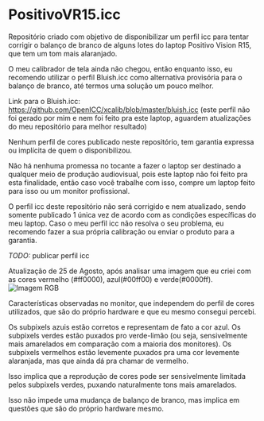 # PositivoVR15.icc
Repositório criado com objetivo de disponibilizar um perfil icc para tentar corrigir o balanço de branco de alguns lotes do laptop Positivo Vision R15, que tem um tom mais alaranjado.

O meu calibrador de tela ainda não chegou, então enquanto isso, eu recomendo utilizar o perfil Bluish.icc como alternativa provisória para o balanço de branco, até termos uma solução um pouco melhor.

Link para o Bluish.icc:
https://github.com/OpenICC/xcalib/blob/master/bluish.icc (este perfil não foi gerado por mim e nem foi feito pra este laptop, aguardem atualizações do meu repositório para melhor resultado)

Nenhum perfil de cores publicado neste repositório, tem garantia expressa ou implícita de quem o disponibilizou.

Não há nenhuma promessa no tocante a fazer o laptop ser destinado a qualquer meio de produção audiovisual, pois este laptop não foi feito pra esta finalidade, então caso você trabalhe com isso, compre um laptop feito para isso ou um monitor profissional.

O perfil icc deste repositório não será corrigido e nem atualizado, sendo somente publicado 1 única vez de acordo com as condições específicas do meu laptop. Caso o meu perfil icc não resolva o seu problema, eu recomendo fazer a sua própria calibração ou enviar o produto para a garantia.

*TODO:*
publicar perfil icc


Atualização de 25 de Agosto, após analisar uma imagem que eu criei com as cores vermelho (#ff0000), azul(#00ff00) e verde(#0000ff).
![Imagem RGB](https://github.com/fernandoisnaldo/Projeto-icc-RDS-220/blob/main/rgb.png)

Características observadas no monitor, que independem do perfil de cores utilizados, que são do próprio hardware e que eu mesmo consegui percebi.

  Os subpixels azuis estão corretos e representam de fato a cor azul.
  Os subpixels verdes estão puxados pro verde-limão (ou seja, sensivelmente mais amarelados em comparação com a maioria dos monitores).
  Os subpixels vermelhos estão levemente puxados pra uma cor levemente alaranjada, mas que ainda dá pra chamar de vermelho.

Isso implica que a reprodução de cores pode ser sensivelmente limitada pelos subpixels verdes, puxando naturalmente tons mais amarelados.

Isso não impede uma mudança de balanço de branco, mas implica em questões que são do próprio hardware mesmo.
